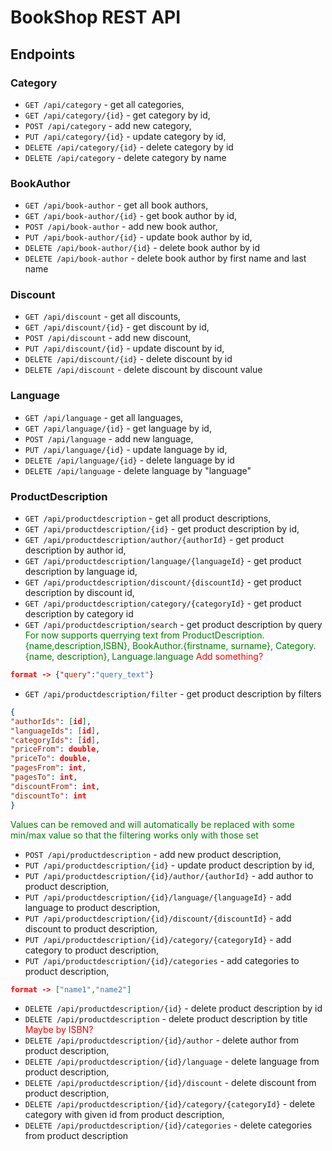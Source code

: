 # BookShop REST API
## Endpoints

### Category

- `GET /api/category` - get all categories,
- `GET /api/category/{id}` - get category by id,
- `POST /api/category` - add new category,
- `PUT /api/category/{id}` - update category by id,
- `DELETE /api/category/{id}` - delete category by id
- `DELETE /api/category` - delete category by name

### BookAuthor

- `GET /api/book-author` - get all book authors,
- `GET /api/book-author/{id}` - get book author by id,
- `POST /api/book-author` - add new book author,
- `PUT /api/book-author/{id}` - update book author by id,
- `DELETE /api/book-author/{id}` - delete book author by id
- `DELETE /api/book-author` - delete book author by first name and last name

### Discount

- `GET /api/discount` - get all discounts,
- `GET /api/discount/{id}` - get discount by id,
- `POST /api/discount` - add new discount,
- `PUT /api/discount/{id}` - update discount by id,
- `DELETE /api/discount/{id}` - delete discount by id
- `DELETE /api/discount` - delete discount by discount value

### Language

- `GET /api/language` - get all languages,
- `GET /api/language/{id}` - get language by id,
- `POST /api/language` - add new language,
- `PUT /api/language/{id}` - update language by id,
- `DELETE /api/language/{id}` - delete language by id
- `DELETE /api/language` - delete language by "language"

### ProductDescription

- `GET /api/productdescription` - get all product descriptions,
- `GET /api/productdescription/{id}` - get product description by id,
- `GET /api/productdescription/author/{authorId}` - get product description by author id,
- `GET /api/productdescription/language/{languageId}` - get product description by language id,
- `GET /api/productdescription/discount/{discountId}` - get product description by discount id,
- `GET /api/productdescription/category/{categoryId}` - get product description by category id
- `GET /api/productdescription/search` - get product description by query
 <span style="color:green">For now supports querrying text from ProductDescription.{name,description,ISBN}, BookAuthor.{firstname, surname}, Category.{name, description}, Language.language</span>
 <span style="color:red">Add something?</span>
 ```json
format -> {"query":"query_text"}
```
- `GET /api/productdescription/filter` - get product description by filters
```json
{
"authorIds": [id],
"languageIds": [id],
"categoryIds": [id],
"priceFrom": double,
"priceTo": double,
"pagesFrom": int,
"pagesTo": int,
"discountFrom": int,
"discountTo": int
}
```
 <span style="color:green">Values can be removed and will automatically be replaced with some min/max value so that the filtering works only with those set</span>
- `POST /api/productdescription` - add new product description,
- `PUT /api/productdescription/{id}` - update product description by id,
- `PUT /api/productdescription/{id}/author/{authorId}` - add author to product description,
- `PUT /api/productdescription/{id}/language/{languageId}` - add language to product description,
- `PUT /api/productdescription/{id}/discount/{discountId}` - add discount to product description,
- `PUT /api/productdescription/{id}/category/{categoryId}` - add category to product description,
- `PUT /api/productdescription/{id}/categories` - add categories to product description,
```json
format -> ["name1","name2"]
```
- `DELETE /api/productdescription/{id}` - delete product description by id
- `DELETE /api/productdescription` - delete product description by title <span style="color:red">Maybe by ISBN?</span>
- `DELETE /api/productdescription/{id}/author` - delete author from product description,
- `DELETE /api/productdescription/{id}/language` - delete language from product description,
- `DELETE /api/productdescription/{id}/discount` - delete discount from product description,
- `DELETE /api/productdescription/{id}/category/{categoryId}` - delete category with given id from product description,
- `DELETE /api/productdescription/{id}/categories` - delete categories from product description

